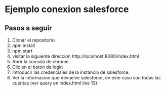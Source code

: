 # Ejemplo conexion salesforce

## Pasos a seguir
1. Clonar el repositorio
2. npm install
3. npm start
4. visitar la siguiente direccion http://localhost:8080/index.html
5. Abrir la consola de chrome.
6. Clic en el boton de login
7. Introducir las credenciales de la instancia de salesforce.
8. Ver la informacion que devuelve salesforce, en este caso son todas las cuentas (ver query en index.html line 13).
